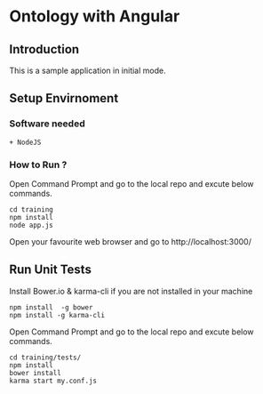 # Ontology with Angular

## Introduction
This is a sample application in initial mode.

## Setup Envirnoment 

### <i class="icon-hdd"></i> Software needed
	+ NodeJS


### <i class="icon-upload"></i> How to Run ?
Open Command Prompt and go to the local repo and excute below commands. 

```
cd training
npm install
node app.js
```

Open your favourite web browser and go to http://localhost:3000/


## Run Unit Tests

Install Bower.io & karma-cli if you are not installed in your machine

```
npm install  -g bower
npm install -g karma-cli
```

Open Command Prompt and go to the local repo and excute below commands.

```
cd training/tests/
npm install
bower install
karma start my.conf.js
```
